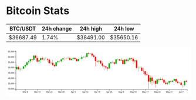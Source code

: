 # Bitcoin Stats

BTC/USDT|24h change|24h high|24h low|
|---|---|---|---|
|$36687.49|1.74%|$38491.00|$35650.16|

<img src="./chart.svg">
